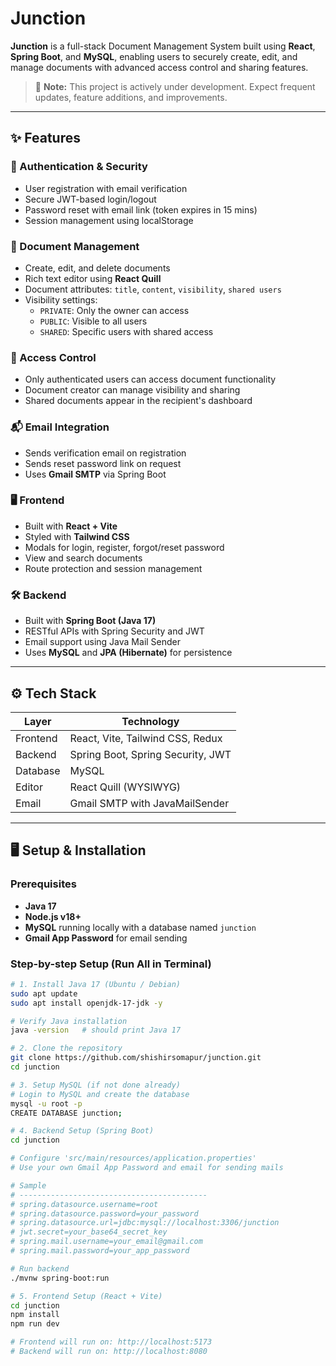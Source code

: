# Junction

**Junction** is a full-stack Document Management System built using **React**, **Spring Boot**, and **MySQL**, enabling users to securely create, edit, and manage documents with advanced access control and sharing features.

> 🚧 **Note:** This project is actively under development. Expect frequent updates, feature additions, and improvements.

---

## ✨ Features

### 🔐 Authentication & Security
- User registration with email verification
- Secure JWT-based login/logout
- Password reset with email link (token expires in 15 mins)
- Session management using localStorage

### 📄 Document Management
- Create, edit, and delete documents
- Rich text editor using **React Quill**
- Document attributes: `title`, `content`, `visibility`, `shared users`
- Visibility settings:
  - `PRIVATE`: Only the owner can access
  - `PUBLIC`: Visible to all users
  - `SHARED`: Specific users with shared access

### 👥 Access Control
- Only authenticated users can access document functionality
- Document creator can manage visibility and sharing
- Shared documents appear in the recipient's dashboard

### 📬 Email Integration
- Sends verification email on registration
- Sends reset password link on request
- Uses **Gmail SMTP** via Spring Boot

### 🖥️ Frontend
- Built with **React + Vite**
- Styled with **Tailwind CSS**
- Modals for login, register, forgot/reset password
- View and search documents
- Route protection and session management

### 🛠 Backend
- Built with **Spring Boot (Java 17)**
- RESTful APIs with Spring Security and JWT
- Email support using Java Mail Sender
- Uses **MySQL** and **JPA (Hibernate)** for persistence

---

## ⚙️ Tech Stack

| Layer      | Technology                          |
|------------|--------------------------------------|
| Frontend   | React, Vite, Tailwind CSS, Redux     |
| Backend    | Spring Boot, Spring Security, JWT    |
| Database   | MySQL                                |
| Editor     | React Quill (WYSIWYG)                |
| Email      | Gmail SMTP with JavaMailSender       |

---

## 🖥️ Setup & Installation

### Prerequisites
- **Java 17**
- **Node.js v18+**
- **MySQL** running locally with a database named `junction`
- **Gmail App Password** for email sending

### Step-by-step Setup (Run All in Terminal)
```bash
# 1. Install Java 17 (Ubuntu / Debian)
sudo apt update
sudo apt install openjdk-17-jdk -y

# Verify Java installation
java -version   # should print Java 17

# 2. Clone the repository
git clone https://github.com/shishirsomapur/junction.git
cd junction

# 3. Setup MySQL (if not done already)
# Login to MySQL and create the database
mysql -u root -p
CREATE DATABASE junction;

# 4. Backend Setup (Spring Boot)
cd junction

# Configure 'src/main/resources/application.properties'
# Use your own Gmail App Password and email for sending mails

# Sample 
# ------------------------------------------
# spring.datasource.username=root
# spring.datasource.password=your_password
# spring.datasource.url=jdbc:mysql://localhost:3306/junction
# jwt.secret=your_base64_secret_key
# spring.mail.username=your_email@gmail.com
# spring.mail.password=your_app_password

# Run backend
./mvnw spring-boot:run

# 5. Frontend Setup (React + Vite)
cd junction
npm install
npm run dev

# Frontend will run on: http://localhost:5173
# Backend will run on: http://localhost:8080
